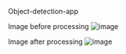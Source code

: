 Object-detection-app

Image before processing
![image](https://github.com/Akhilad12/Object-detection-app/assets/146235118/6b32f9f8-aca7-4632-b71c-aacf64721db7)


Image after processing
![image](https://github.com/Akhilad12/Object-detection-app/assets/146235118/10a30a6a-e3ca-43ed-b077-041610d4706e)
